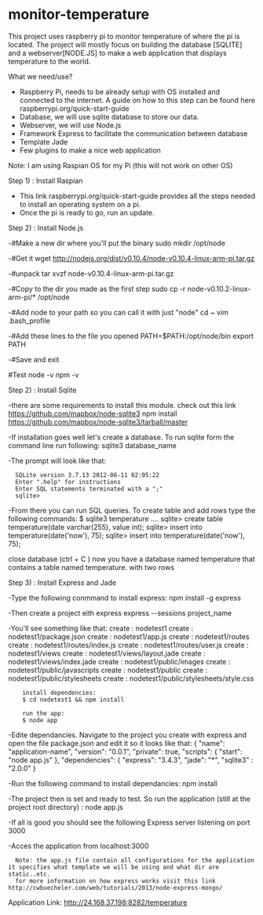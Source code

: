 monitor-temperature
===================

This project uses raspberry pi to monitor temperature of where the pi is located. The project will mostly focus on building the database [SQLITE] and a webserver[NODE.JS] to make a web application that displays temperature to the world.

What we need/use? 

  - Raspberry Pi, needs to be already setup with OS installed and connected to the internet. A guide on how to this step can be found here raspberrypi.org/quick-start-guide
  - Database, we will use sqlite database to store our data. 
  - Webserver, we will use Node.js
  - Framework Express to facilitate the communication between database
  - Template Jade 
  - Few plugins to make a nice web application 

Note: I am using Raspian OS for my Pi (this will not work on other OS)

Step 1) : Install Raspian 
  
  - This link raspberrypi.org/quick-start-guide provides all the steps needed to install an operating system on a pi. 
  - Once the pi is ready to go, run an update.

Step 2) : Install Node.js

  -#Make a new dir where you'll put the binary
    sudo mkdir /opt/node
 
  -#Get it
    wget http://nodejs.org/dist/v0.10.4/node-v0.10.4-linux-arm-pi.tar.gz
 
  -#unpack
    tar xvzf node-v0.10.4-linux-arm-pi.tar.gz
 
  -#Copy to the dir you made as the first step
    sudo cp -r node-v0.10.2-linux-arm-pi/* /opt/node
 
  -#Add node to your path so you can call it with just "node"
    cd ~
    vim .bash_profile
 
  -#Add these lines to the file you opened
    PATH=$PATH:/opt/node/bin
    export PATH

  -#Save and exit
 
  #Test
    node -v
    npm -v
    

Step 2) : Install Sqlite
  
  -there are some requirements to install this module. check out this link https://github.com/mapbox/node-sqlite3
    npm install https://github.com/mapbox/node-sqlite3/tarball/master
  
  -If installation goes well let's create a database. To run sqlite form the command line run following:
    sqlite3 database_name
  
  -The prompt will look like that:
  
      SQLite version 3.7.13 2012-06-11 02:05:22
      Enter ".help" for instructions
      Enter SQL statements terminated with a ";"
      sqlite> 
  
  -From there you can run SQL queries. To create table and add rows type the following commands:
      $ sqlite3 temperature 
      ....
      sqlite>  create table temperature(date varchar(255), value int);
      sqlite>  insert into temperature(date('now'), 75);
      sqlite>  insert into temperature(date('now'), 75);
  
  close database (ctrl + C ) now you have a database named temperature that contains a table named temperature. with two rows
    
     
Step 3) : Install Express and Jade 

  -Type the following conmmand to install express:
    npm install -g express
  
  -Then create a project eith express
    express --sessions project_name
  
  -You'll see something like that: 
        create : nodetest1
        create : nodetest1/package.json
        create : nodetest1/app.js
        create : nodetest1/routes
        create : nodetest1/routes/index.js
        create : nodetest1/routes/user.js
        create : nodetest1/views
        create : nodetest1/views/layout.jade
        create : nodetest1/views/index.jade
        create : nodetest1/public/images
        create : nodetest1/public/javascripts
        create : nodetest1/public
        create : nodetest1/public/stylesheets
        create : nodetest1/public/stylesheets/style.css
        
        install dependencies:
        $ cd nodetest1 && npm install
        
        run the app:
        $ node app
       
  -Edite dependancies. Navigate to the project you create with express and open the file package.json and edit it so it looks like that: 
        {
          "name": "application-name",
          "version": "0.0.1",
          "private": true,
          "scripts": {
            "start": "node app.js"
          },
          "dependencies": {
            "express": "3.4.3",
            "jade": "*",
            "sqlite3" : "2.0.0"
          }
  
  -Run the following command to install dependancies: 
    npm install
    
  -The project then is set and ready to test. So run the application (still at the project root directory) :
    node app.js
    
  -If all is good you should see the following 
    Express server listening on port 3000
    
  -Acces the application from localhost:3000
  
      Note: the app.js file contain all configurations for the application it specifies what template we will be using and what dir are static..etc.
      for more information on how express works visit this link http://cwbuecheler.com/web/tutorials/2013/node-express-mongo/
  
  

Application Link: http://24.168.37.198:8282/temperature

